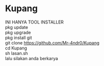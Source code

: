 # Kupang

INI HANYA TOOL INSTALLER<br>
pkg update<br>
pkg upgrade<br>
pkg install git<br>
git clone https://github.com/Mr-4ndr0/Kupang<br>
cd Kupang<br>
sh lasan.sh<br>
lalu silakan anda berkarya<br>
